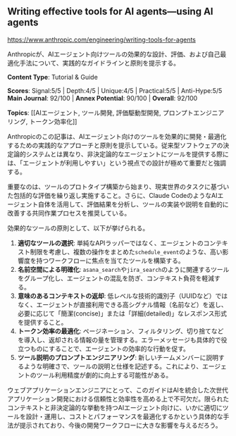 ## Writing effective tools for AI agents—using AI agents

https://www.anthropic.com/engineering/writing-tools-for-agents

Anthropicが、AIエージェント向けツールの効果的な設計、評価、および自己最適化手法について、実践的なガイドラインと原則を提示する。

**Content Type**: Tutorial & Guide

**Scores**: Signal:5/5 | Depth:4/5 | Unique:4/5 | Practical:5/5 | Anti-Hype:5/5
**Main Journal**: 92/100 | **Annex Potential**: 90/100 | **Overall**: 92/100

**Topics**: [[AIエージェント, ツール開発, 評価駆動型開発, プロンプトエンジニアリング, トークン効率化]]

Anthropicのこの記事は、AIエージェント向けのツールを効果的に開発・最適化するための実践的なアプローチと原則を提示している。従来型ソフトウェアの決定論的システムとは異なり、非決定論的なエージェントにツールを提供する際には、「エージェントが利用しやすい」という視点での設計が極めて重要だと強調する。

重要なのは、ツールのプロトタイプ構築から始まり、現実世界のタスクに基づいた包括的な評価を繰り返し実施すること。さらに、Claude CodeのようなAIエージェント自体を活用して、評価結果を分析し、ツールの実装や説明を自動的に改善する共同作業プロセスを推奨している。

効果的なツールの原則として、以下が挙げられる。
1.  **適切なツールの選択**: 単純なAPIラッパーではなく、エージェントのコンテキスト制限を考慮し、複数の操作をまとめた`schedule_event`のような、高い影響度を持つワークフローに焦点を当てたツールを構築する。
2.  **名前空間による明確化**: `asana_search`や`jira_search`のように関連するツールをグループ化し、エージェントの混乱を防ぎ、コンテキスト負荷を軽減する。
3.  **意味のあるコンテキストの返却**: 低レベルな技術的識別子（UUIDなど）ではなく、エージェントが直接利用できる高シグナル情報（名前など）を返し、必要に応じて「簡潔(concise)」または「詳細(detailed)」なレスポンス形式を提供すること。
4.  **トークン効率の最適化**: ページネーション、フィルタリング、切り捨てなどを導入し、返却される情報の量を管理する。エラーメッセージも具体的で役立つものにすることで、エージェントの効率的な行動を促す。
5.  **ツール説明のプロンプトエンジニアリング**: 新しいチームメンバーに説明するような明確さで、ツールの説明と仕様を記述する。これにより、エージェントのツール利用精度が劇的に向上する可能性がある。

ウェブアプリケーションエンジニアにとって、このガイドはAIを統合した次世代アプリケーション開発における信頼性と効率性を高める上で不可欠だ。限られたコンテキストと非決定論的な挙動を持つAIエージェント向けに、いかに適切にツールを設計・運用し、コストとパフォーマンスを最適化するかという具体的な手法が提示されており、今後の開発ワークフローに大きな影響を与えるだろう。